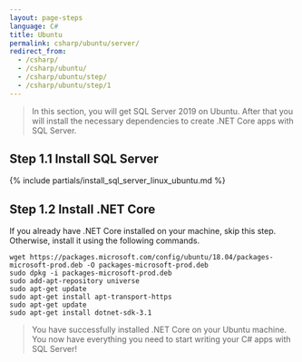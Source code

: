```yaml
---
layout: page-steps
language: C#
title: Ubuntu
permalink: csharp/ubuntu/server/
redirect_from:
  - /csharp/
  - /csharp/ubuntu/
  - /csharp/ubuntu/step/
  - /csharp/ubuntu/step/1
---
```


> In this section, you will get SQL Server 2019 on Ubuntu. After that you will install the necessary dependencies to create .NET Core apps with SQL Server.

## Step 1.1 Install SQL Server

{% include partials/install_sql_server_linux_ubuntu.md %}

## Step 1.2 Install .NET Core

If you already have .NET Core installed on your machine, skip this step. Otherwise, install it using the following commands.

```terminal
wget https://packages.microsoft.com/config/ubuntu/18.04/packages-microsoft-prod.deb -O packages-microsoft-prod.deb
sudo dpkg -i packages-microsoft-prod.deb
sudo add-apt-repository universe
sudo apt-get update
sudo apt-get install apt-transport-https
sudo apt-get update
sudo apt-get install dotnet-sdk-3.1
```

> You have successfully installed .NET Core on your Ubuntu machine. You now have everything you need to start writing your C# apps with SQL Server!
